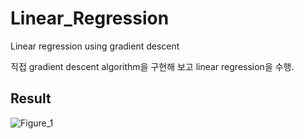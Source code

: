 # Linear_Regression
Linear regression using gradient descent

직접 gradient descent algorithm을 구현해 보고 linear regression을 수행.   

## Result
![Figure_1](https://user-images.githubusercontent.com/67997760/87285928-1e440680-c533-11ea-9ff4-72c5f967ed10.png)

